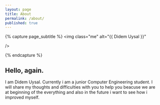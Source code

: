 ```yaml
---
layout: page
title: About 
permalink: /about/ 
published: true
---
```


<div class="page" markdown="1">

{% capture page_subtitle %}
<img
    class="me"
    alt="{{ Didem Uysal }}"
    
    
    
/>

{% endcapture %}

    

## Hello, again.  

I am Didem Uysal. Currently i am a junior Computer Engineering student. I will share my thoughts and difficulties with you to help you beacuse we are at beginning of the everything and also in the future i want to  see how i improved myself. 
</div>
